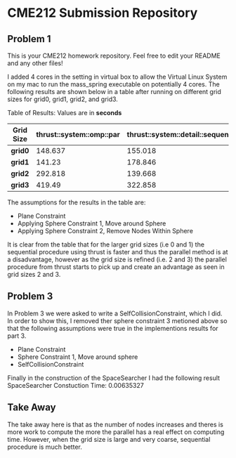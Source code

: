 # CME212 Submission Repository

## Problem 1
This is your CME212 homework repository. Feel free to edit your README and any other files!

I added 4 cores in the setting in virtual box to allow the Virtual Linux System on my mac to run the mass_spring executable on potentially 4 cores. The following results are shown below in a table after running on different grid sizes for grid0, grid1, grid2, and grid3. 

Table of Results: Values are in **seconds**
 
|             Grid Size                          | thrust::system::omp::par | thrust::system::detail::sequential::seq |
|------------------------------------------------|--------------------------|-----------------------------------------|
| **grid0**										 | 148.637                  | 155.018                                 |
| **grid1**										 | 141.23                   | 178.846                                 |
| **grid2**										 | 292.818                  | 139.668                                 |
| **grid3**										 | 419.49                   | 322.858                                 |

The assumptions for the results in the table are:
* Plane Constraint
* Applying Sphere Constraint 1, Move around Sphere
* Applying Sphere Constraint 2, Remove Nodes Within Sphere

It is clear from the table that for the larger grid sizes (i.e 0 and 1) the sequential procedure using thrust is faster and thus the parallel method is at a disadvantage, however as the grid size is refined (i.e. 2 and 3) the parallel procedure from thrust starts to pick up and create an advantage as seen in grid sizes 2 and 3. 

## Problem 3
In Problem 3 we were asked to write a SelfCollisionConstraint, which I did. In order to show this, I removed ther sphere constraint 3 metioned above so that the following assumptions were true in the implementions results for part 3.
* Plane Constraint
* Sphere Constraint 1, Move around sphere
* SelfCollisionConstraint

Finally in the construction of the SpaceSearcher I had the following result
SpaceSearcher Constuction Time: 0.00635327

## Take Away
The take away here is that as the number of nodes increases and theres is more work to compute the more the parallel has a real effect on computing time. However, when the grid size is large and very coarse, sequential procedure is much better. 




